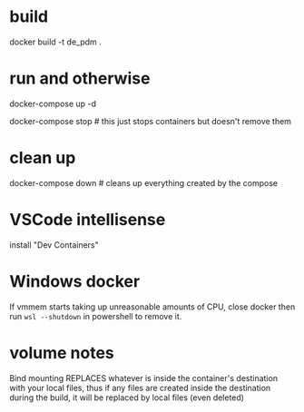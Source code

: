 # build

docker build -t de_pdm .

# run and otherwise

docker-compose up -d

docker-compose stop # this just stops containers but doesn't remove them

# clean up

docker-compose down # cleans up everything created by the compose

# VSCode intellisense

install "Dev Containers"

# Windows docker

If vmmem starts taking up unreasonable amounts of CPU, close docker then run `wsl --shutdown` in powershell to remove it. 

# volume notes

Bind mounting REPLACES whatever is inside the container's destination with your local files, thus if any files are created inside the destination during the build, it will be replaced by local files (even deleted)
